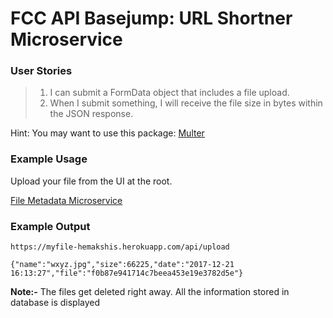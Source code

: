 # FCC API Basejump: URL Shortner Microservice
### User Stories
> 1. I can submit a FormData object that includes a file upload.
> 2. When I submit something, I will receive the file size in bytes within the JSON response.

Hint: You may want to use this package: [Multer](https://www.npmjs.com/package/multer "Multer")

### Example Usage
Upload your file from the UI at the root.

[File Metadata Microservice](https://myfile-hemakshis.herokuapp.com)

### Example Output
`https://myfile-hemakshis.herokuapp.com/api/upload`

`{"name":"wxyz.jpg","size":66225,"date":"2017-12-21 16:13:27","file":"f0b87e941714c7beea453e19e3782d5e"}`

**Note:-** The files get deleted right away. All the information stored in database is displayed
